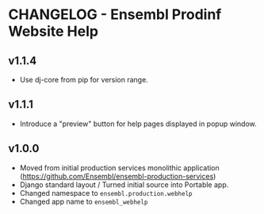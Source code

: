 CHANGELOG - Ensembl Prodinf Website Help 
======================================== 
v1.1.4
------
- Use dj-core from pip for version range. 

v1.1.1
------
- Introduce a "preview" button for help pages displayed in popup window.

v1.0.0
------
- Moved from initial production services monolithic application (https://github.com/Ensembl/ensembl-production-services)
- Django standard layout / Turned initial source into Portable app.
- Changed namespace to `ensembl.production.webhelp`
- Changed app name to `ensembl_webhelp` 
  
  